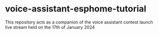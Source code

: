# voice-assistant-esphome-tutorial
This repository acts as a companion of the voice assistant contest launch live stream held on the 17th of January 2024
